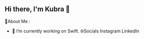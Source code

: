 ## Hi there, I'm Kubra 👋
 💫About Me :
- 🔭 I’m currently working on Swift.
🌐Socials
Instagram LinkedIn


<!--
**kubra-turkoglu/kubra-turkoglu** is a ✨ _special_ ✨ repository because its `README.md` (this file) appears on your GitHub profile.

Here are some ideas to get you started:

- 🌱 I’m currently learning ...
- 👯 I’m looking to collaborate on ...
- 🤔 I’m looking for help with ...
- 💬 Ask me about ...
- 📫 How to reach me: ...
- 😄 Pronouns: ...
- ⚡ Fun fact: ...
-->
